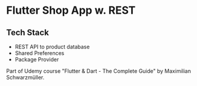 # Flutter Shop App w. REST

## Tech Stack
- REST API to product database 
- Shared Preferences
- Package Provider

Part of Udemy course "Flutter & Dart - The Complete Guide" by Maximilian Schwarzmüller.
